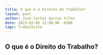 ```yaml
---
title: O que é o Direito do Trabalho?
layout: post
author: José Carlos Garcez Filho
date: 2023-02-05 12:00:00 -0300
tags: Trabalhista
---
```


## O que é o Direito do Trabalho?
